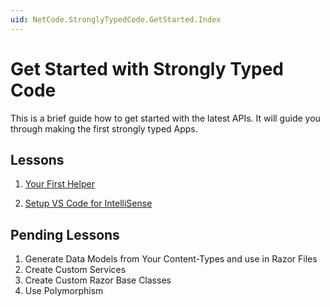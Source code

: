 ```yaml
---
uid: NetCode.StronglyTypedCode.GetStarted.Index
---
```


# Get Started with Strongly Typed Code

This is a brief guide how to get started with the latest APIs.
It will guide you through making the first strongly typed Apps.

## Lessons

1. [Your First Helper](xref:NetCode.StronglyTypedCode.GetStarted.1Helper)

2. [Setup VS Code for IntelliSense](xref:NetCode.StronglyTypedCode.GetStarted.2VsCode)


## Pending Lessons

1. Generate Data Models from Your Content-Types and use in Razor Files
1. Create Custom Services
1. Create Custom Razor Base Classes
1. Use Polymorphism
